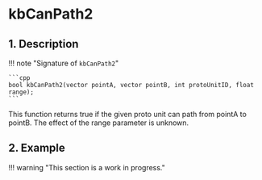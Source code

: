 # kbCanPath2

## 1. Description

!!! note "Signature of `kbCanPath2`"

    ```cpp
    bool kbCanPath2(vector pointA, vector pointB, int protoUnitID, float range);
    ```

This function returns true if the given proto unit can path from pointA to pointB.
The effect of the range parameter is unknown.

## 2. Example

!!! warning "This section is a work in progress."
